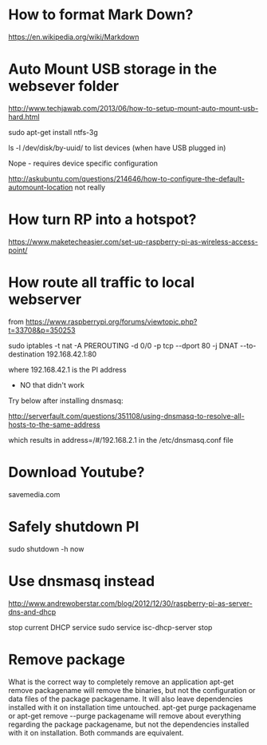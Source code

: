 
# How to format Mark Down?

https://en.wikipedia.org/wiki/Markdown

# Auto Mount USB storage in the websever folder

http://www.techjawab.com/2013/06/how-to-setup-mount-auto-mount-usb-hard.html

sudo apt-get install ntfs-3g

ls -l /dev/disk/by-uuid/
to list devices (when have USB plugged in)

Nope - requires device specific configuration

http://askubuntu.com/questions/214646/how-to-configure-the-default-automount-location
 not really
 
 

# How turn RP into a hotspot?

https://www.maketecheasier.com/set-up-raspberry-pi-as-wireless-access-point/

# How route all traffic to local webserver

from 
https://www.raspberrypi.org/forums/viewtopic.php?t=33708&p=350253

sudo iptables -t nat -A PREROUTING -d 0/0 -p tcp --dport 80 -j DNAT --to-destination 192.168.42.1:80

where 192.168.42.1 is the PI address
- NO that didn't work

Try below after installing dnsmasq:

http://serverfault.com/questions/351108/using-dnsmasq-to-resolve-all-hosts-to-the-same-address

which results in 
address=/#/192.168.2.1
in the /etc/dnsmasq.conf file

# Download Youtube?
savemedia.com

# Safely shutdown PI
sudo shutdown -h now

# Use dnsmasq instead

http://www.andrewoberstar.com/blog/2012/12/30/raspberry-pi-as-server-dns-and-dhcp

stop current DHCP service
sudo service isc-dhcp-server stop


# Remove package

What is the correct way to completely remove an application
apt-get remove packagename
will remove the binaries, but not the configuration or data files of the package packagename. It will also leave dependencies installed with it on installation time untouched.
apt-get purge packagename or apt-get remove --purge packagename
will remove about everything regarding the package packagename, but not the dependencies installed with it on installation. Both commands are equivalent.








